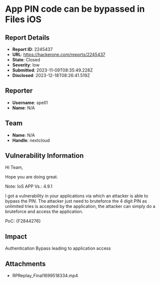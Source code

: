 # App PIN code can be bypassed in Files iOS

## Report Details
- **Report ID**: 2245437
- **URL**: https://hackerone.com/reports/2245437
- **State**: Closed
- **Severity**: low
- **Submitted**: 2023-11-09T08:35:49.228Z
- **Disclosed**: 2023-12-18T08:26:41.519Z

## Reporter
- **Username**: spell1
- **Name**: N/A

## Team
- **Name**: N/A
- **Handle**: nextcloud

## Vulnerability Information
Hi Team,

Hope you are doing great.

Note: IoS APP Vs.: 4.9.1

I got a vulnerability in your applications via which an attacker is able to bypass the PIN.
The attacker just need to bruteforce the 4 digit PIN as unlimited tries is accepted by the application, the attacker can simply do a bruteforce and access the application.

PoC:
{F2844276}

## Impact

Authentication Bypass leading to application access

## Attachments
- RPReplay_Final1699518334.mp4
